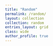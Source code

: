 ```yaml
---
title: "Random"
permalink: /random/
layout: collection
collection: random
entries_layout: grid
class: wide
author_profile: true
---
```

